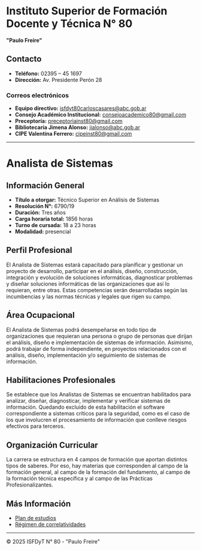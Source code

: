 # Instituto Superior de Formación Docente y Técnica N° 80

**"Paulo Freire"**

## Contacto

- **Teléfono:** 02395 – 45 1697  
- **Dirección:** Av. Presidente Perón 28  

### Correos electrónicos

- **Equipo directivo:** isfdyt80carloscasares@abc.gob.ar  
- **Consejo Académico Institucional:** consejoacademico80@gmail.com  
- **Preceptoría:** preceptoriainst80@gmail.com  
- **Bibliotecaria Jimena Alonso:** jialonso@abc.gob.ar  
- **CIPE Valentina Ferrero:** cipeinst80@gmail.com  

---

# Analista de Sistemas

## Información General

- **Título a otorgar:** Técnico Superior en Análisis de Sistemas  
- **Resolución N°:** 6790/19  
- **Duración:** Tres años  
- **Carga horaria total:** 1856 horas  
- **Turno de cursada:** 18 a 23 horas  
- **Modalidad:** presencial  

## Perfil Profesional

El Analista de Sistemas estará capacitado para planificar y gestionar un proyecto de desarrollo, participar en el análisis, diseño, construcción, integración y evolución de soluciones informáticas, diagnosticar problemas y diseñar soluciones informáticas de las organizaciones que así lo requieran, entre otras. Estas competencias serán desarrolladas según las incumbencias y las normas técnicas y legales que rigen su campo.

## Área Ocupacional

El Analista de Sistemas podrá desempeñarse en todo tipo de organizaciones que requieran una persona o grupo de personas que dirijan el análisis, diseño e implementación de sistemas de información. Asimismo, podrá trabajar de forma independiente, en proyectos relacionados con el análisis, diseño, implementación y/o seguimiento de sistemas de información.

## Habilitaciones Profesionales

Se establece que los Analistas de Sistemas se encuentran habilitados para analizar, diseñar, diagnosticar, implementar y verificar sistemas de información. Quedando excluido de esta habilitación el software correspondiente a sistemas críticos para la seguridad, como es el caso de los que involucren el procesamiento de información que conlleve riesgos efectivos para terceros.

## Organización Curricular

La carrera se estructura en 4 campos de formación que aportan distintos tipos de saberes. Por eso, hay materias que corresponden al campo de la formación general, al campo de la formación del fundamento, al campo de la formación técnica específica y al campo de las Prácticas Profesionalizantes.

## Más Información

- [Plan de estudios](https://drive.google.com/file/d/1jePgu_a1mLChzBAA8Ds9W0WyoCePUiuF/view?usp=sharing)
- [Régimen de correlatividades](https://drive.google.com/file/d/17Gk_8x0ydKhJvgyr-9gRAqNQ1-VdHmhA/view?usp=sharing)

---

&copy; 2025 ISFDyT N° 80 - "Paulo Freire"
